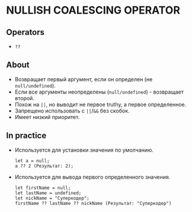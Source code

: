 # NULLISH COALESCING OPERATOR

## Operators
- `??`

## About
- Возвращает первый аргумент, если он определен (не `null/undefined`).
- Если все аргументы неопределены (`null/undefined`) - возвращает второй.
- Похож на `||`, но выводит не первое truthy, а первое определенное.
- Запрещено использовать с `||`/`&&` без скобок.
- Имеет низкий приоритет.

## In practice
- Используется для установки значения по умолчанию.

  ```
  let a = null;
  a ?? 2 (Результат: 2);
  ```
- Используется для вывода первого определенного значения.

  ```
  let firstName = null;
  let lastName = undefined;
  let nickName = "Суперкодер";
  firstName ?? lastName ?? nickName (Результат: "Суперкодер")
  ```